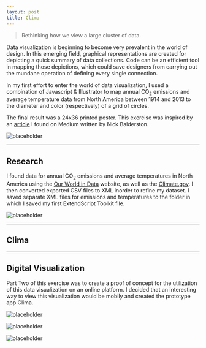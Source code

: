```yaml
---
layout: post
title: Clima
---
```


> Rethinking how we view a large cluster of data.

Data visualization is beginning to become very prevalent in the world of design. In this emerging field, graphical representations are created for depicting a quick summary of data collections. 
Code can be an efficient tool in mapping those depictions, which could save designers from carrying out the mundane operation of defining every single connection. 

In my first effort to enter the world of data visualization, I used a combination of Javascript & Illustrator to map annual CO<sub>2</sub> emissions and average temperature data from North America between 1914 and 2013 to the diameter and color (respectively) of a grid of circles. 

The final result was a 24x36 printed poster. This exercise was inspired by an [article](https://medium.com/re-write/combining-illustrator-and-javascript-for-data-visualization-dbe825852178) I found on Medium written by Nick Balderston.

![placeholder](http://placehold.it/800x400 "Large example image")

-----

## Research

I found data for annual CO<sub>2</sub> emissions and average temperatures in North America using the [Our World in Data](https://ourworldindata.org/co2/country/united-states?country=~USA)  website, as well as the [Climate.gov](https://www.climate.gov/news-features/understanding-climate/climate-change-global-temperature). I then converted exported CSV files to XML inorder to refine my dataset. I saved separate XML files for emissions and temperatures to the folder in which I saved my first ExtendScript Toolkit file.


![placeholder](http://placehold.it/800x400 "Large example image")


-----

## Clima



-----

## Digital Visualization

Part Two of this exercise was to create a proof of concept for the utilization of this data visualization on an online platform. I decided that an interesting way to view this visualization would be mobily and created the prototype app Clima.

![placeholder](http://placehold.it/800x400 "Large example image")

![placeholder](http://placehold.it/800x400 "Large example image")

![placeholder](http://placehold.it/800x400 "Large example image")


